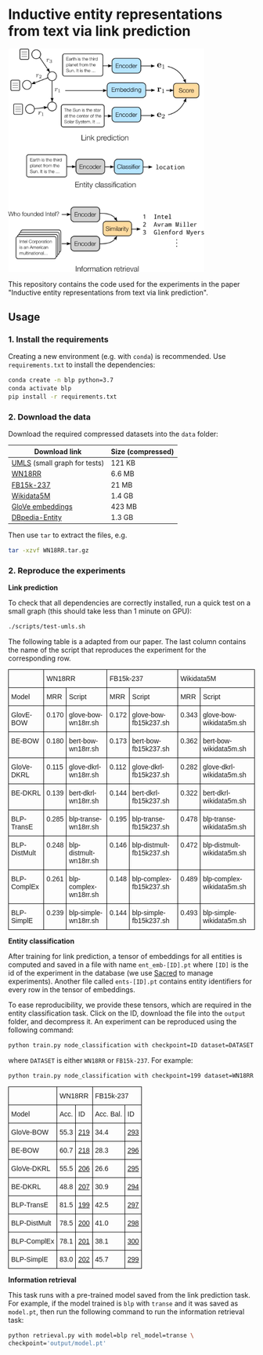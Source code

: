 # Inductive entity representations from text via link prediction

<img src="fig.png" style="zoom:75%;" />



This repository contains the code used for the experiments in the paper "Inductive entity representations from text via link prediction".

## Usage

### 1. Install the requirements

Creating a new environment (e.g. with `conda`) is recommended. Use `requirements.txt` to install the dependencies:

```sh
conda create -n blp python=3.7
conda activate blp
pip install -r requirements.txt
```

### 2. Download the data

Download the required compressed datasets into the `data` folder:

| Download link                                                | Size (compressed) |
| ------------------------------------------------------------ | ----------------- |
| [UMLS](https://surfdrive.surf.nl/files/index.php/s/NvuKQuBetmOUe1b/download) (small graph for tests) | 121 KB            |
| [WN18RR](https://surfdrive.surf.nl/files/index.php/s/N1c8VRH0I6jTJuN/download) | 6.6 MB            |
| [FB15k-237](https://surfdrive.surf.nl/files/index.php/s/rGqLTDXRFLPJYg7/download) | 21 MB             |
| [Wikidata5M](https://surfdrive.surf.nl/files/index.php/s/TEE96zweMxsoGmR/download) | 1.4 GB            |
| [GloVe embeddings](https://surfdrive.surf.nl/files/index.php/s/zAHCIBc6PAb3NXi/download) | 423 MB            |
| [DBpedia-Entity](https://surfdrive.surf.nl/files/index.php/s/BOD7SoDTchVO9ed/download) | 1.3 GB            |

Then use `tar` to extract the files, e.g.

```sh
tar -xzvf WN18RR.tar.gz
```

### 2. Reproduce the experiments

**Link prediction**

To check that all dependencies are correctly installed, run a quick test on a small graph (this should take less than 1 minute on GPU):

```sh
./scripts/test-umls.sh
```

The following table is a adapted from our paper. The last column contains the name of the script that reproduces the experiment for the corresponding row.

<style type="text/css">
.tg  {border-collapse:collapse;border-spacing:0;}
.tg td{border-color:black;border-style:solid;border-width:1px;font-family:Arial, sans-serif;font-size:14px;
  overflow:hidden;padding:10px 5px;word-break:normal;}
.tg th{border-color:black;border-style:solid;border-width:1px;font-family:Arial, sans-serif;font-size:14px;
  font-weight:normal;overflow:hidden;padding:10px 5px;word-break:normal;}
.tg .tg-0lax{text-align:left;vertical-align:top}
</style>
<table class="tg">
<thead>
  <tr>
    <th class="tg-0lax"></th>
    <th class="tg-0lax" colspan="2">WN18RR</th>
    <th class="tg-0lax" colspan="2">FB15k-237</th>
    <th class="tg-0lax" colspan="2">Wikidata5M</th>
  </tr>
</thead>
<tbody>
  <tr>
    <td class="tg-0lax">Model</td>
    <td class="tg-0lax">MRR</td>
    <td class="tg-0lax">Script</td>
    <td class="tg-0lax">MRR</td>
    <td class="tg-0lax">Script</td>
    <td class="tg-0lax">MRR</td>
    <td class="tg-0lax">Script</td>
  </tr>
  <tr>
    <td class="tg-0lax">GlovE-BOW</td>
    <td class="tg-0lax">0.170</td>
    <td class="tg-0lax">glove-bow-wn18rr.sh</td>
    <td class="tg-0lax">0.172</td>
    <td class="tg-0lax"><span style="font-weight:400;font-style:normal">glove-bow-fb15k237.sh</span></td>
    <td class="tg-0lax"><span style="font-weight:400;font-style:normal">0.343</span></td>
    <td class="tg-0lax"><span style="font-weight:400;font-style:normal">glove-bow-wikidata5m.sh</span></td>
  </tr>
  <tr>
    <td class="tg-0lax">BE-BOW</td>
    <td class="tg-0lax">0.180</td>
    <td class="tg-0lax">bert-bow-wn18rr.sh</td>
    <td class="tg-0lax">0.173</td>
    <td class="tg-0lax"><span style="font-weight:400;font-style:normal">bert-bow-fb15k237.sh</span></td>
    <td class="tg-0lax">0.362</td>
    <td class="tg-0lax"><span style="font-weight:400;font-style:normal">bert-bow-wikidata5m.sh</span></td>
  </tr>
  <tr>
    <td class="tg-0lax">GloVe-DKRL</td>
    <td class="tg-0lax">0.115</td>
    <td class="tg-0lax">glove-dkrl-wn18rr.sh</td>
    <td class="tg-0lax">0.112</td>
    <td class="tg-0lax"><span style="font-weight:400;font-style:normal">glove-dkrl-fb15k237.sh</span></td>
    <td class="tg-0lax">0.282</td>
    <td class="tg-0lax"><span style="font-weight:400;font-style:normal">glove-dkrl-wikidata5m.sh</span></td>
  </tr>
  <tr>
    <td class="tg-0lax">BE-DKRL</td>
    <td class="tg-0lax">0.139</td>
    <td class="tg-0lax">bert-dkrl-wn18rr.sh</td>
    <td class="tg-0lax">0.144</td>
    <td class="tg-0lax"><span style="font-weight:400;font-style:normal">bert-dkrl-fb15k237.sh</span></td>
    <td class="tg-0lax">0.322</td>
    <td class="tg-0lax"><span style="font-weight:400;font-style:normal">bert-dkrl-wikidata5m.sh</span></td>
  </tr>
  <tr>
    <td class="tg-0lax">BLP-TransE</td>
    <td class="tg-0lax">0.285</td>
    <td class="tg-0lax">blp-transe-wn18rr.sh</td>
    <td class="tg-0lax">0.195</td>
    <td class="tg-0lax"><span style="font-weight:400;font-style:normal">blp-transe-fb15k237.sh</span></td>
    <td class="tg-0lax">0.478</td>
    <td class="tg-0lax"><span style="font-weight:400;font-style:normal">blp-transe-wikidata5m.sh</span></td>
  </tr>
  <tr>
    <td class="tg-0lax">BLP-DistMult</td>
    <td class="tg-0lax">0.248</td>
    <td class="tg-0lax"><span style="font-weight:400;font-style:normal">blp</span>-distmult-wn18rr.sh</td>
    <td class="tg-0lax">0.146</td>
    <td class="tg-0lax"><span style="font-weight:400;font-style:normal">blp-distmult-fb15k237.sh</span></td>
    <td class="tg-0lax">0.472</td>
    <td class="tg-0lax"><span style="font-weight:400;font-style:normal">blp-distmult-wikidata5m.sh</span></td>
  </tr>
  <tr>
    <td class="tg-0lax">BLP-ComplEx</td>
    <td class="tg-0lax">0.261</td>
    <td class="tg-0lax"><span style="font-weight:400;font-style:normal">blp</span>-complex-wn18rr.sh</td>
    <td class="tg-0lax">0.148</td>
    <td class="tg-0lax"><span style="font-weight:400;font-style:normal">blp-complex-fb15k237.sh</span></td>
    <td class="tg-0lax">0.489</td>
    <td class="tg-0lax"><span style="font-weight:400;font-style:normal">blp-complex-wikidata5m.sh</span></td>
  </tr>
  <tr>
    <td class="tg-0lax">BLP-SimplE</td>
    <td class="tg-0lax">0.239</td>
    <td class="tg-0lax"><span style="font-weight:400;font-style:normal">blp</span>-simple-wn18rr.sh</td>
    <td class="tg-0lax">0.144</td>
    <td class="tg-0lax"><span style="font-weight:400;font-style:normal">blp-simple-fb15k237.sh</span></td>
    <td class="tg-0lax">0.493</td>
    <td class="tg-0lax"><span style="font-weight:400;font-style:normal">blp-simple-wikidata5m.sh</span></td>
  </tr>
</tbody>
</table>



**Entity classification**

After training for link prediction, a tensor of embeddings for all entities is computed and saved in a file with name `ent_emb-[ID].pt` where `[ID]` is the id of the experiment in the database (we use [Sacred](https://sacred.readthedocs.io/en/stable/index.html) to manage experiments). Another file called `ents-[ID].pt` contains entity identifiers for every row in the tensor of embeddings.

To ease reproducibility, we provide these tensors, which are required in the entity classification task. Click on the ID, download the file into the `output` folder, and decompress it. An experiment can be reproduced using the following command:

```sh
python train.py node_classification with checkpoint=ID dataset=DATASET 
```

where `DATASET` is either `WN18RR` or `FB15k-237`. For example:

```sh
python train.py node_classification with checkpoint=199 dataset=WN18RR 
```



<style type="text/css">
.tg  {border-collapse:collapse;border-spacing:0;}
.tg td{border-color:black;border-style:solid;border-width:1px;font-family:Arial, sans-serif;font-size:14px;
  overflow:hidden;padding:10px 5px;word-break:normal;}
.tg th{border-color:black;border-style:solid;border-width:1px;font-family:Arial, sans-serif;font-size:14px;
  font-weight:normal;overflow:hidden;padding:10px 5px;word-break:normal;}
.tg .tg-0lax{text-align:left;vertical-align:top}
</style>
<table class="tg">
<thead>
  <tr>
    <th class="tg-0lax"></th>
    <th class="tg-0lax" colspan="2">WN18RR</th>
    <th class="tg-0lax" colspan="2">FB15k-237</th>
  </tr>
</thead>
<tbody>
  <tr>
    <td class="tg-0lax">Model</td>
    <td class="tg-0lax">Acc.</td>
    <td class="tg-0lax">ID</td>
    <td class="tg-0lax">Acc. Bal.</td>
    <td class="tg-0lax">ID</td>
  </tr>
  <tr>
    <td class="tg-0lax">GloVe-BOW</td>
    <td class="tg-0lax">55.3</td>
    <td class="tg-0lax"><a href="https://surfdrive.surf.nl/files/index.php/s/dAac2HSzTVOZXXF/download" target="_blank" rel="noopener noreferrer">219</a></td>
    <td class="tg-0lax">34.4</td>
    <td class="tg-0lax"><a href="https://surfdrive.surf.nl/files/index.php/s/CmM3S3zFBeB2rIx/download" target="_blank" rel="noopener noreferrer">293</a></td>
  </tr>
  <tr>
    <td class="tg-0lax">BE-BOW</td>
    <td class="tg-0lax">60.7</td>
    <td class="tg-0lax"><a href="https://surfdrive.surf.nl/files/index.php/s/3YQzViDa2xfskSt/download" target="_blank" rel="noopener noreferrer">218</a></td>
    <td class="tg-0lax">28.3</td>
    <td class="tg-0lax"><a href="https://surfdrive.surf.nl/files/index.php/s/TGWmNq7MXlFPiQ0/download" target="_blank" rel="noopener noreferrer">296</a></td>
  </tr>
  <tr>
    <td class="tg-0lax">GloVe-DKRL</td>
    <td class="tg-0lax">55.5</td>
    <td class="tg-0lax"><a href="https://surfdrive.surf.nl/files/index.php/s/tTs6x39SY4DxXV2/download" target="_blank" rel="noopener noreferrer">206</a></td>
    <td class="tg-0lax">26.6</td>
    <td class="tg-0lax"><a href="https://surfdrive.surf.nl/files/index.php/s/bRrQiLl2ZVxfhDO/download" target="_blank" rel="noopener noreferrer">295</a></td>
  </tr>
  <tr>
    <td class="tg-0lax">BE-DKRL</td>
    <td class="tg-0lax">48.8</td>
    <td class="tg-0lax"><a href="https://surfdrive.surf.nl/files/index.php/s/wwfU6lxnywxAeO2/download" target="_blank" rel="noopener noreferrer">207</a></td>
    <td class="tg-0lax">30.9</td>
    <td class="tg-0lax"><a href="https://surfdrive.surf.nl/files/index.php/s/nRqY6dWS0ermX4X/download" target="_blank" rel="noopener noreferrer">294</a></td>
  </tr>
  <tr>
    <td class="tg-0lax">BLP-TransE</td>
    <td class="tg-0lax">81.5</td>
    <td class="tg-0lax"><a href="https://surfdrive.surf.nl/files/index.php/s/SGYvIT2iuPqhett/download" target="_blank" rel="noopener noreferrer">199</a></td>
    <td class="tg-0lax">42.5</td>
    <td class="tg-0lax"><a href="https://surfdrive.surf.nl/files/index.php/s/VpmltGpMHzUdbsw/download" target="_blank" rel="noopener noreferrer">297</a></td>
  </tr>
  <tr>
    <td class="tg-0lax">BLP-DistMult</td>
    <td class="tg-0lax">78.5</td>
    <td class="tg-0lax"><a href="https://surfdrive.surf.nl/files/index.php/s/evFOoBufK6BQ69V/download" target="_blank" rel="noopener noreferrer">200</a></td>
    <td class="tg-0lax">41.0</td>
    <td class="tg-0lax"><a href="https://surfdrive.surf.nl/files/index.php/s/lXrvINpxHTkmdup/download" target="_blank" rel="noopener noreferrer">298</a></td>
  </tr>
  <tr>
    <td class="tg-0lax">BLP-ComplEx</td>
    <td class="tg-0lax">78.1</td>
    <td class="tg-0lax"><a href="https://surfdrive.surf.nl/files/index.php/s/MNMrI6dddeybgum/download" target="_blank" rel="noopener noreferrer">201</a></td>
    <td class="tg-0lax">38.1</td>
    <td class="tg-0lax"><a href="https://surfdrive.surf.nl/files/index.php/s/MkDGfJXy1ANTBeQ/download" target="_blank" rel="noopener noreferrer">300</a></td>
  </tr>
  <tr>
    <td class="tg-0lax">BLP-SimplE</td>
    <td class="tg-0lax">83.0</td>
    <td class="tg-0lax"><a href="https://surfdrive.surf.nl/files/index.php/s/n5sJIY4QZhzo3bU/download" target="_blank" rel="noopener noreferrer">202</a></td>
    <td class="tg-0lax">45.7</td>
    <td class="tg-0lax"><a href="https://surfdrive.surf.nl/files/index.php/s/B7nuyaJw9F61dwP/download" target="_blank" rel="noopener noreferrer">299</a></td>
  </tr>
</tbody>
</table>


**Information retrieval**

This task runs with a pre-trained model saved from the link prediction task. For example, if the model trained is `blp` with `transe` and it was saved as `model.pt`, then run the following command to run the information retrieval task:

```sh
python retrieval.py with model=blp rel_model=transe \
checkpoint='output/model.pt'
```

